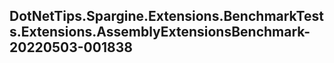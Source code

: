 ## DotNetTips.Spargine.Extensions.BenchmarkTests.Extensions.AssemblyExtensionsBenchmark-20220503-001838
